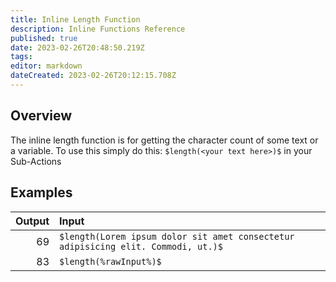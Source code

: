 ```yaml
---
title: Inline Length Function
description: Inline Functions Reference
published: true
date: 2023-02-26T20:48:50.219Z
tags: 
editor: markdown
dateCreated: 2023-02-26T20:12:15.708Z
---
```


## Overview
The inline length function is for getting the character count of some text or a variable. To use this simply do this: `$length(<your text here>)$` in your Sub-Actions

## Examples
Output | Input
----:|:------------
69 | `$length(Lorem ipsum dolor sit amet consectetur adipisicing elit. Commodi, ut.)$`
83 | `$length(%rawInput%)$`